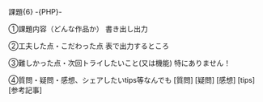 課題{6} -{PHP}-

①課題内容（どんな作品か）
書き出し出力

②工夫した点・こだわった点
表で出力するところ

③難しかった点・次回トライしたいこと(又は機能)
特にありません！

④質問・疑問・感想、シェアしたいtips等なんでも
[質問]
[疑問]
[感想]
[tips]
[参考記事]
